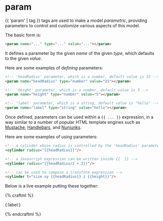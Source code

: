 # param

{{ 'param' | tag }} tags are used to make a model _parametric_, providing parameters
to control and customize various aspects of this model.

The basic form is:

```html
<param name="..." type="..." value="..."></param>
```

It defines a parameter by the given _name_ of the given _type_, which defaults
to the given _value_.

Here are some examples of _defining_ parameters:

```html
<!-- 'headRadius' parameter, which is a number, default value is 15 -->
<param name="headRadius" type="number" value="15"></param>

<!-- 'height' parameter, which is a number, default value is 5 -->
<param name="height" type="number" value="5"></param>

<!-- 'label' parameter, which is a string, default value is "hello" -->
<param name="label" type="string" value="hello"></param>
```

Once defined, parameters can be used within a `{{ ... }}` expression, in a way
similar to a number of popular HTML template engines such as [Mustache](https://mustache.github.io/), [Handlebars](http://handlebarsjs.com/), and [Nunjunks](https://mozilla.github.io/nunjucks/).

Here are some examples of _using_ parameters:

```html
<!-- a cylinder whose radius is controlled by the 'headRadius' parameter -->
<cylinder radius="{{headRadius}}"/>

<!-- a Javascript expression can be written inside {{  }} -->
<cylinder radius="{{headRadius/2 + 2}}"/>

<!-- can be used to compose a transform expression -->
<cylinder t="size xy {{headRadius}} z {{height}}"/>
```

Below is a live example putting these together:

{% craftml %}

<param name="headRadius" type="number" value="15"/>
<param name="height" type="number" value="5"/>
<param name="label" type="string" value="hello"/>

<row spacing="5">

<cylinder radius="{:headRadius:}"
  color="red"/>

<cylinder radius="{:headRadius/2 + 2:}"
  color="blue"/>

<cylinder t="size xy {:headRadius:} z {:height:}"
  color="green"/>

<div color="brown">{:label:}</div>

</row>

{% endcraftml %}
